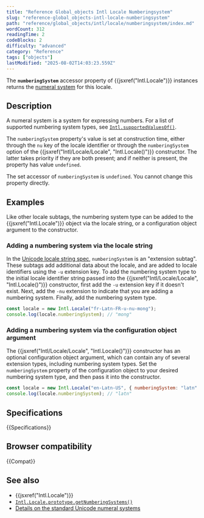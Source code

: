 ```yaml
---
title: "Reference Global_objects Intl Locale Numberingsystem"
slug: "reference-global_objects-intl-locale-numberingsystem"
path: "reference/global_objects/intl/locale/numberingsystem/index.md"
wordCount: 312
readingTime: 2
codeBlocks: 2
difficulty: "advanced"
category: "Reference"
tags: ["objects"]
lastModified: "2025-08-02T14:03:23.559Z"
---
```



The **`numberingSystem`** accessor property of {{jsxref("Intl.Locale")}} instances returns the [numeral system](https://en.wikipedia.org/wiki/Numeral_system) for this locale.

## Description

A numeral system is a system for expressing numbers. For a list of supported numbering system types, see [`Intl.supportedValuesOf()`](/en-US/docs/Web/JavaScript/Reference/Global_Objects/Intl/supportedValuesOf#supported_numbering_system_types).

The `numberingSystem` property's value is set at construction time, either through the `nu` key of the locale identifier or through the `numberingSystem` option of the {{jsxref("Intl/Locale/Locale", "Intl.Locale()")}} constructor. The latter takes priority if they are both present; and if neither is present, the property has value `undefined`.

The set accessor of `numberingSystem` is `undefined`. You cannot change this property directly.

## Examples

Like other locale subtags, the numbering system type can be added to the {{jsxref("Intl.Locale")}} object via the locale string, or a configuration object argument to the constructor.

### Adding a numbering system via the locale string

In the [Unicode locale string spec](https://www.unicode.org/reports/tr35/), `numberingSystem` is an "extension subtag". These subtags add additional data about the locale, and are added to locale identifiers using the `-u` extension key. To add the numbering system type to the initial locale identifier string passed into the {{jsxref("Intl/Locale/Locale", "Intl.Locale()")}} constructor, first add the `-u` extension key if it doesn't exist. Next, add the `-nu` extension to indicate that you are adding a numbering system. Finally, add the numbering system type.

```js
const locale = new Intl.Locale("fr-Latn-FR-u-nu-mong");
console.log(locale.numberingSystem); // "mong"
```

### Adding a numbering system via the configuration object argument

The {{jsxref("Intl/Locale/Locale", "Intl.Locale()")}} constructor has an optional configuration object argument, which can contain any of several extension types, including numbering system types. Set the `numberingSystem` property of the configuration object to your desired numbering system type, and then pass it into the constructor.

```js
const locale = new Intl.Locale("en-Latn-US", { numberingSystem: "latn" });
console.log(locale.numberingSystem); // "latn"
```

## Specifications

{{Specifications}}

## Browser compatibility

{{Compat}}

## See also

- {{jsxref("Intl.Locale")}}
- [`Intl.Locale.prototype.getNumberingSystems()`](/en-US/docs/Web/JavaScript/Reference/Global_Objects/Intl/Locale/getNumberingSystems)
- [Details on the standard Unicode numeral systems](https://github.com/unicode-org/cldr/blob/main/common/supplemental/numberingSystems.xml)

